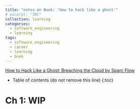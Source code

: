 ```yaml
---
title: "notes on Book: 'How to hack like a ghost'"
# excerpt: "TBC"
collection: learning
categories:
  - software_engineering
  - learning
tags:
  - software_engineering
  - career
  - learning
  - book
---
```


[How to Hack Like a Ghost: Breaching the Cloud by Sparc Flow](https://www.amazon.com/dp/B08FH9SQNG)

* Table of contents (do not remove this line)
{:toc}


# Ch 1: WIP
